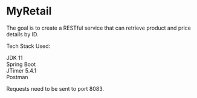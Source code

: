 # MyRetail


The goal is to create a RESTful service that can retrieve product and price details by ID. 

Tech Stack Used: 

JDK 11  
Spring Boot  
JTimer 5.4.1  
Postman  

Requests need to be sent to port 8083. 



